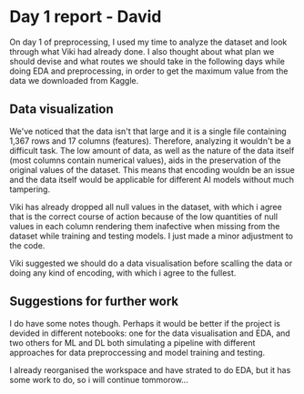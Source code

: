 # Day 1 report - David

On day 1 of preprocessing, I used my time to analyze the dataset and look through what Viki had already done. I also thought about what plan we should devise and what routes we should take in the following days while doing EDA and preprocessing, in order to get the maximum value from the data we downloaded from Kaggle.

## Data visualization

We've noticed that the data isn't that large and it is a single file containing 1,367 rows and 17 columns (features). Therefore, analyzing it wouldn't be a difficult task. The low amount of data, as well as the nature of the data itself (most columns contain numerical values), aids in the preservation of the original values of the dataset. This means that encoding wouldn be an issue and the data itself would be applicable for different AI models without much tampering. 

Viki has already dropped all null values in the dataset, with which i agree that is the correct course of action because of the low quantities of null values in each column rendering them inafective when missing from the dataset while training and testing models. I just made a minor adjustment to the code. 

Viki suggested we should do a data visualisation before scalling the data or doing any kind of encoding, with which i agree to the fullest.

## Suggestions for further work

I do have some notes though. Perhaps it would be better if the project is devided in different notebooks: one for the data visualisation and EDA, and two others for ML and DL both simulating a pipeline with different approaches for data preproccessing and model training and testing.

I already reorganised the workspace and have strated to do EDA, but it has some work to do, so i will continue tommorow...